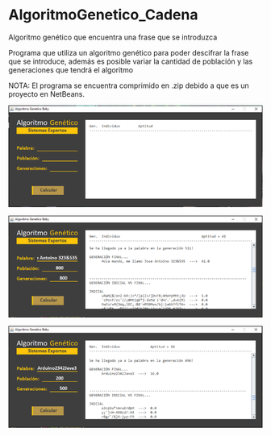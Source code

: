 # AlgoritmoGenetico_Cadena
Algoritmo genético que encuentra una frase que se introduzca 

Programa que utiliza un algoritmo genético para poder descifrar la frase que se introduce, además es posible variar la cantidad de población y las generaciones que tendrá el algoritmo

NOTA: El programa se encuentra comprimido en .zip debido a que es un proyecto en NetBeans.

![Error al cargar la imagen](https://github.com/JoseAntSA/AlgoritmoGenetico_Cadena/blob/main/Assets/AG_Palabras_1.png)

![Error al cargar la imagen](https://github.com/JoseAntSA/AlgoritmoGenetico_Cadena/blob/main/Assets/AG_Palabras_2.png)

![Error al cargar la imagen](https://github.com/JoseAntSA/AlgoritmoGenetico_Cadena/blob/main/Assets/AG_Palabras_3.png)
